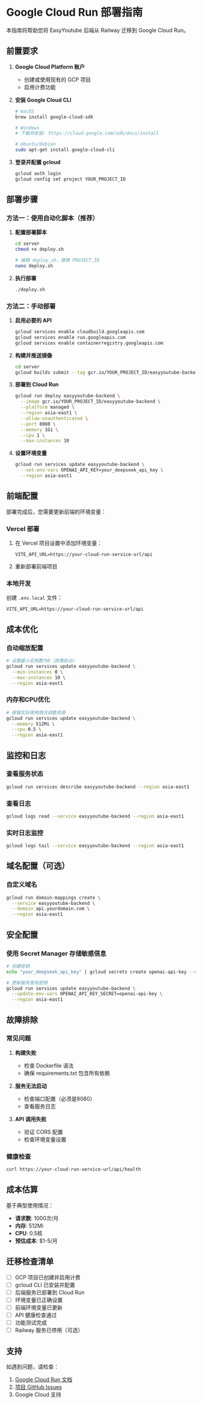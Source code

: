 # Google Cloud Run 部署指南

本指南将帮助您将 EasyYoutube 后端从 Railway 迁移到 Google Cloud Run。

## 前置要求

1. **Google Cloud Platform 账户**
   - 创建或使用现有的 GCP 项目
   - 启用计费功能

2. **安装 Google Cloud CLI**
   ```bash
   # macOS
   brew install google-cloud-sdk
   
   # Windows
   # 下载并安装: https://cloud.google.com/sdk/docs/install
   
   # Ubuntu/Debian
   sudo apt-get install google-cloud-cli
   ```

3. **登录并配置 gcloud**
   ```bash
   gcloud auth login
   gcloud config set project YOUR_PROJECT_ID
   ```

## 部署步骤

### 方法一：使用自动化脚本（推荐）

1. **配置部署脚本**
   ```bash
   cd server
   chmod +x deploy.sh
   
   # 编辑 deploy.sh，替换 PROJECT_ID
   nano deploy.sh
   ```

2. **执行部署**
   ```bash
   ./deploy.sh
   ```

### 方法二：手动部署

1. **启用必要的 API**
   ```bash
   gcloud services enable cloudbuild.googleapis.com
   gcloud services enable run.googleapis.com
   gcloud services enable containerregistry.googleapis.com
   ```

2. **构建并推送镜像**
   ```bash
   cd server
   gcloud builds submit --tag gcr.io/YOUR_PROJECT_ID/easyyoutube-backend
   ```

3. **部署到 Cloud Run**
   ```bash
   gcloud run deploy easyyoutube-backend \
     --image gcr.io/YOUR_PROJECT_ID/easyyoutube-backend \
     --platform managed \
     --region asia-east1 \
     --allow-unauthenticated \
     --port 8080 \
     --memory 1Gi \
     --cpu 1 \
     --max-instances 10
   ```

4. **设置环境变量**
   ```bash
   gcloud run services update easyyoutube-backend \
     --set-env-vars OPENAI_API_KEY=your_deepseek_api_key \
     --region asia-east1
   ```

## 前端配置

部署完成后，您需要更新前端的环境变量：

### Vercel 部署

1. 在 Vercel 项目设置中添加环境变量：
   ```
   VITE_API_URL=https://your-cloud-run-service-url/api
   ```

2. 重新部署前端项目

### 本地开发

创建 `.env.local` 文件：
```env
VITE_API_URL=https://your-cloud-run-service-url/api
```

## 成本优化

### 自动缩放配置
```bash
# 设置最小实例数为0（按需启动）
gcloud run services update easyyoutube-backend \
  --min-instances 0 \
  --max-instances 10 \
  --region asia-east1
```

### 内存和CPU优化
```bash
# 根据实际使用情况调整资源
gcloud run services update easyyoutube-backend \
  --memory 512Mi \
  --cpu 0.5 \
  --region asia-east1
```

## 监控和日志

### 查看服务状态
```bash
gcloud run services describe easyyoutube-backend --region asia-east1
```

### 查看日志
```bash
gcloud logs read --service easyyoutube-backend --region asia-east1
```

### 实时日志监控
```bash
gcloud logs tail --service easyyoutube-backend --region asia-east1
```

## 域名配置（可选）

### 自定义域名
```bash
gcloud run domain-mappings create \
  --service easyyoutube-backend \
  --domain api.yourdomain.com \
  --region asia-east1
```

## 安全配置

### 使用 Secret Manager 存储敏感信息
```bash
# 创建密钥
echo "your_deepseek_api_key" | gcloud secrets create openai-api-key --data-file=-

# 更新服务使用密钥
gcloud run services update easyyoutube-backend \
  --update-env-vars OPENAI_API_KEY_SECRET=openai-api-key \
  --region asia-east1
```

## 故障排除

### 常见问题

1. **构建失败**
   - 检查 Dockerfile 语法
   - 确保 requirements.txt 包含所有依赖

2. **服务无法启动**
   - 检查端口配置（必须是8080）
   - 查看服务日志

3. **API 调用失败**
   - 验证 CORS 配置
   - 检查环境变量设置

### 健康检查
```bash
curl https://your-cloud-run-service-url/api/health
```

## 成本估算

基于典型使用情况：
- **请求数**: 1000次/月
- **内存**: 512Mi
- **CPU**: 0.5核
- **预估成本**: $1-5/月

## 迁移检查清单

- [ ] GCP 项目已创建并启用计费
- [ ] gcloud CLI 已安装并配置
- [ ] 后端服务已部署到 Cloud Run
- [ ] 环境变量已正确设置
- [ ] 前端环境变量已更新
- [ ] API 健康检查通过
- [ ] 功能测试完成
- [ ] Railway 服务已停用（可选）

## 支持

如遇到问题，请检查：
1. [Google Cloud Run 文档](https://cloud.google.com/run/docs)
2. [项目 GitHub Issues](https://github.com/your-repo/issues)
3. Google Cloud 支持